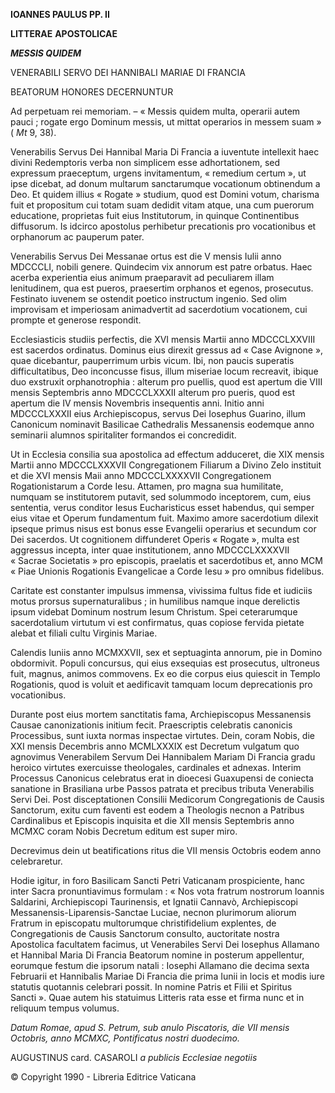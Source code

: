 **IOANNES PAULUS PP. II**

**LITTERAE** **APOSTOLICAE**

***MESSIS QUIDEM***

VENERABILI SERVO DEI HANNIBALI MARIAE DI FRANCIA

BEATORUM HONORES DECERNUNTUR

Ad perpetuam rei memoriam. – « Messis quidem multa, operarii autem pauci ; rogate ergo Dominum messis, ut mittat operarios in messem suam » ( *Mt* 9, 38).

Venerabilis Servus Dei Hannibal Maria Di Francia a iuventute intellexit haec divini Redemptoris verba non simplicem esse adhortationem, sed expressum praeceptum, urgens invitamentum, « remedium certum », ut ipse dicebat, ad donum multarum sanctarumque vocationum obtinendum a Deo. Et quidem illius « Rogate » studium, quod est Domini votum, charisma fuit et propositum cui totam suam dedidit vitam atque, una cum puerorum educatione, proprietas fuit eius Institutorum, in quinque Continentibus diffusorum. Is idcirco apostolus perhibetur precationis pro vocationibus et orphanorum ac pauperum pater.

Venerabilis Servus Dei Messanae ortus est die V mensis Iulii anno MDCCCLI, nobili genere. Quindecim vix annorum est patre orbatus. Haec acerba experientia eius animum praeparavit ad peculiarem illam lenitudinem, qua est pueros, praesertim orphanos et egenos, prosecutus. Festinato iuvenem se ostendit poetico instructum ingenio. Sed olim improvisam et imperiosam animadvertit ad sacerdotium vocationem, cui prompte et generose respondit.

Ecclesiasticis studiis perfectis, die XVI mensis Martii anno MDCCCLXXVIII est sacerdos ordinatus. Dominus eius direxit gressus ad « Case Avignone », quae dicebantur, pauperrimum urbis vicum. Ibi, non paucis superatis difficultatibus, Deo inconcusse fisus, illum miseriae locum recreavit, ibique duo exstruxit orphanotrophia : alterum pro puellis, quod est apertum die VIII mensis Septembris anno MDCCCLXXXII alterum pro pueris, quod est apertum die IV mensis Novembris insequentis anni. Initio anni MDCCCLXXXII eius Archiepiscopus, servus Dei Iosephus Guarino, illum Canonicum nominavit Basilicae Cathedralis Messanensis eodemque anno seminarii alumnos spiritaliter formandos ei concredidit.

Ut in Ecclesia consilia sua apostolica ad effectum adduceret, die XIX mensis Martii anno MDCCCLXXXVII Congregationem Filiarum a Divino Zelo instituit et die XVI mensis Maii anno MDCCCLXXXXVII Congregationem Rogationistarum a Corde Iesu. Attamen, pro magna sua humilitate, numquam se institutorem putavit, sed solummodo inceptorem, cum, eius sententia, verus conditor Iesus Eucharisticus esset habendus, qui semper eius vitae et Operum fundamentum fuit. Maximo amore sacerdotium dilexit ipseque primus nisus est bonus esse Evangelii operarius et secundum cor Dei sacerdos. Ut cognitionem diffunderet Operis « Rogate », multa est aggressus incepta, inter quae institutionem, anno MDCCCLXXXXVII « Sacrae Societatis » pro episcopis, praelatis et sacerdotibus et, anno MCM « Piae Unionis Rogationis Evangelicae a Corde Iesu » pro omnibus fidelibus.

Caritate est constanter impulsus immensa, vivissima fultus fide et iudiciis motus prorsus supernaturalibus ; in humilibus namque inque derelictis ipsum videbat Dominum nostrum Iesum Christum. Spei ceterarumque sacerdotalium virtutum vi est confirmatus, quas copiose fervida pietate alebat et filiali cultu Virginis Mariae.

Calendis Iuniis anno MCMXXVII, sex et septuaginta annorum, pie in Domino obdormivit. Populi concursus, qui eius exsequias est prosecutus, ultroneus fuit, magnus, animos commovens. Ex eo die corpus eius quiescit in Templo Rogationis, quod is voluit et aedificavit tamquam locum deprecationis pro vocationibus.

Durante post eius mortem sanctitatis fama, Archiepiscopus Messanensis Causae canonizationis initium fecit. Praescriptis celebratis canonicis Processibus, sunt iuxta normas inspectae virtutes. Dein, coram Nobis, die XXI mensis Decembris anno MCMLXXXIX est Decretum vulgatum quo agnovimus Venerabilem Servum Dei Hannibalem Mariam Di Francia gradu heroico virtutes exercuisse theologales, cardinales et adnexas. Interim Processus Canonicus celebratus erat in dioecesi Guaxupensi de coniecta sanatione in Brasiliana urbe Passos patrata et precibus tributa Venerabilis Servi Dei. Post disceptationen Consilii Medicorum Congregationis de Causis Sanctorum, exitu cum faventi est eodem a Theologis necnon a Patribus Cardinalibus et Episcopis inquisita et die XII mensis Septembris anno MCMXC coram Nobis Decretum editum est super miro.

Decrevimus dein ut beatifications ritus die VII mensis Octobris eodem anno celebraretur.

Hodie igitur, in foro Basilicam Sancti Petri Vaticanam prospiciente, hanc inter Sacra pronuntiavimus formulam : « Nos vota fratrum nostrorum Ioannis Saldarini, Archiepiscopi Taurinensis, et Ignatii Cannavò, Archiepiscopi Messanensis-Liparensis-Sanctae Luciae, necnon plurimorum aliorum Fratrum in episcopatu multorumque christifidelium explentes, de Congregationis de Causis Sanctorum consulto, auctoritate nostra Apostolica facultatem facimus, ut Venerabiles Servi Dei Iosephus Allamano et Hannibal Maria Di Francia Beatorum nomine in posterum appellentur, eorumque festum die ipsorum natali : Iosephi Allamano die decima sexta Februarii et Hannibalis Mariae Di Francia die prima Iunii in locis et modis iure statutis quotannis celebrari possit. In nomine Patris et Filii et Spiritus Sancti ». Quae autem his statuimus Litteris rata esse et firma nunc et in reliquum tempus volumus.

*Datum Romae, apud S. Petrum, sub anulo Piscatoris, die VII mensis Octobris, anno MCMXC, Pontificatus nostri duodecimo.*

AUGUSTINUS card. CASAROLI *a publicis Ecclesiae negotiis*

© Copyright 1990 - Libreria Editrice Vaticana